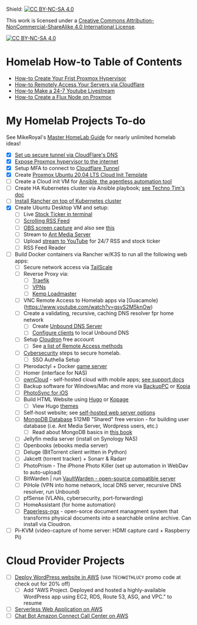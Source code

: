 Shield: [![CC BY-NC-SA 4.0][cc-by-nc-sa-shield]][cc-by-nc-sa]

This work is licensed under a
[Creative Commons Attribution-NonCommercial-ShareAlike 4.0 International License][cc-by-nc-sa].

[![CC BY-NC-SA 4.0][cc-by-nc-sa-image]][cc-by-nc-sa]

[cc-by-nc-sa]: http://creativecommons.org/licenses/by-nc-sa/4.0/
[cc-by-nc-sa-image]: https://licensebuttons.net/l/by-nc-sa/4.0/88x31.png
[cc-by-nc-sa-shield]: https://img.shields.io/badge/License-CC%20BY--NC--SA%204.0-lightgrey.svg

# Homelab How-to Table of Contents
- [How-to Create Your Frist Proxmox Hypervisor](https://github.com/bmurrtech/how-to-homelab/blob/main/how-to_proxmox_hypervisor.md)
- [How-to Remotely Access Your Servers via Cloudflare](https://github.com/bmurrtech/how-to-homelab/blob/main/how-to_cloudflare.md)
- [How-to Make a 24-7 Youtube Livestream](https://github.com/bmurrtech/how-to-homelab/blob/main/how-to_24-7_livestream.md)
- [How-to Create a Flux Node on Proxmox](https://github.com/bmurrtech/how-to-homelab/blob/main/how-to_flux_proxmox_node.md)

# My Homelab Projects To-do

See MikeRoyal's [Master HomeLab Guide](https://github.com/mikeroyal/Self-Hosting-Guide) for nearly unlimited homelab ideas!

- [x] [Set up secure tunnel via CloudFlare's DNS](https://www.youtube.com/watch?v=ey4u7OUAF3c)
- [x] [Expose Proxmox hypervisor to the internet](https://www.youtube.com/watch?v=ey4u7OUAF3c)
- [x] Setup MFA to connect to [Cloudflare Tunnel](https://github.com/bmurrtech/how-to_homelab/blob/main/how-to_cloudflare.md)
- [x] Create [Proxmox Ubuntu 20.04 LTS Cloud Init Template](https://github.com/bmurrtech/how-to-homelab/blob/main/how-to_proxmox_hypervisor.md#create-cloud-image-vms)
- [ ] Create a Cloud init VM for [Ansible, the agentless automation tool](https://docs.technotim.live/posts/ansible-automation/)
- [ ] Create HA Kubernetes cluster via Ansible playbook; [see Techno Tim's doc](https://docs.technotim.live/posts/k3s-etcd-ansible/)
- [ ] [Install Rancher on top of Kubernetes cluster](https://ranchermanager.docs.rancher.com/v2.5/pages-for-subheaders/install-upgrade-on-a-kubernetes-cluster)
- [x] Create Ubuntu Desktop VM and setup:
  - [ ] Live [Stock Ticker in terminal](https://github.com/bmurrtech/mind-dump/blob/main/rtsp_rss_feed.md)
  - [ ] [Scrolling RSS Feed](https://github.com/bmurrtech/mind-dump/blob/main/rtsp_rss_feed.md)
  - [ ] [OBS screen capture](https://resources.antmedia.io/docs/simulcasting-to-social-media-channels) and also see [this](https://medium.com/@khan_honney/webrtc-replay-from-obs-hosted-rtmp-stream-b995d168497)
  - [ ] Stream to [Ant Media Server](https://github.com/bmurrtech/mind-dump/blob/main/rtsp_rss_feed.md)
  - [ ] Upload [stream to YouTube](https://resources.antmedia.io/docs/simulcasting-to-social-media-channels) for 24/7 RSS and stock ticker
  - [ ] RSS Feed Reader
- [ ] Build Docker containers via Rancher w/K3S to run all the following web apps:
  - [ ] Secure network access via [TailScale](https://tailscale.com/kb/1039/install-ubuntu-2004/)
  - [ ] Reverse Proxy via:
    - [ ] [Traefik](https://perfectmediaserver.com/remote-access/traefik101/)
    - [ ] [VPNs](https://perfectmediaserver.com/remote-access/vpns/)
    - [ ] [Kemp Loadmaster](https://github.com/bmurrtech/my-road-to-tech-job-in-22-days#kemp-loadmaster)
  - [ ] VNC Remote Access to Homelab apps via [Guacamole}(https://www.youtube.com/watch?v=gsvS2M5knOw)
  - [ ] Create a validating, recursive, caching DNS resolver fpr home network
    - [ ] Create [Unbound DNS Server](https://unbound.docs.nlnetlabs.nl/en/latest/use-cases/home-resolver.html)
    - [ ] [Configure clients](https://stevessmarthomeguide.com/home-network-dns-dnsmasq/) to local Unbound DNS
  - [ ] Setup [Cloudron](https://www.cloudron.io/store/index.html) free account
    - [ ] See [a list of Remote Access methods](https://github.com/mikeroyal/Self-Hosting-Guide#Remote-Access)
  - [ ] [Cybersecurity](https://github.com/bmurrtech/0-100-days-cloud-engineer/blob/main/home_network_cybersecurity.md) steps to secure homelab.
    - [ ] SSO Authelia Setup
  - [ ] Pterodactyl + Docker [game server](https://docs.technotim.live/posts/pterodactyl-game-server/)
  - [ ] Homer (interface for NAS)
  - [ ] [ownCloud](https://owncloud.com/pricing/) - self-hosted cloud with mobile apps; [see support docs](https://owncloud.com/docs-guides/)
  - [ ] Backup software for Windows/Mac and more via [BackupPC](https://github.com/backuppc/backuppc) or [Kopia](https://kopia.io/)
  - [ ] [PhotoSync for iOS](https://www.photosync-app.com/home.html)
  - [ ] Build HTML Website using [Hugo](https://gohugo.io/getting-started/quick-start/) or [Kopage](https://www.kopage.com/tour)
    - [ ] View Hugo [themes](https://themes.gohugo.io/)
  - [ ] Self-host website; see [self-hosted web server options](https://github.com/awesome-foss/awesome-sysadmin#web)
  - [ ] [MongoDB Database](https://www.mongodb.com/pricing) 512MB "Shared" free version - for building user database (i.e. Ant Media Server, Wordpress users, etc.)
    - [ ] Read about MongoDB basics in [this book](https://github.com/miollek/Free-Database-Books/blob/master/book/MongoDB%20Basics.pdf)
  - [ ] Jellyfin media server (install on Synology NAS)
  - [ ] Openbooks (ebooks media server)
  - [ ] Deluge (BitTorrent client written in Python)
  - [ ] Jakcett (torrent tracker) + Sonarr & Radarr
  - [ ] PhotoPrism - The iPhone Photo Killer (set up automation in WebDav to auto-upload)
  - [ ] BitWarden | run [VaultWarden - open-source compatible server](https://github.com/dani-garcia/vaultwarden)
  - [ ] PiHole (VPN into home network, local DNS server, recursive DNS resolver, run Unbound)
  - [ ] pfSense (VLANs, cybersecurity, port-forwarding)
  - [ ] HomeAssistant (for home automation)
  - [ ] [Paperless-ngx](https://docs.paperless-ngx.com/) - open-sorce document managment system that transforms physical documents into a searchable online archive. Can install via Cloudron.
- [ ] Pi-KVM (video-capture of home server: HDMI capture card + Raspberry Pi)

# Cloud Provider Projects
- [ ] [Deploy WordPress website in AWS](https://www.aosnote.com/offers/xFzqby9z/checkout) (use `TECHWITHLUCY` promo code at check out for 20% off)
  - [ ] Add "AWS Project. Deployed and hosted a highly-available WordPress app using EC2, RDS, Route 53, ASG, and VPC." to resume
- [ ] [Serverless Web Application on AWS](https://aws.amazon.com/getting-started/hands-on/build-serverless-web-app-lambda-apigateway-s3-dynamodb-cognito/)
- [ ] [Chat Bot Amazon Connect Call Center on AWS](https://github.com/aws-samples/amazon-lex-connect-workshop)
